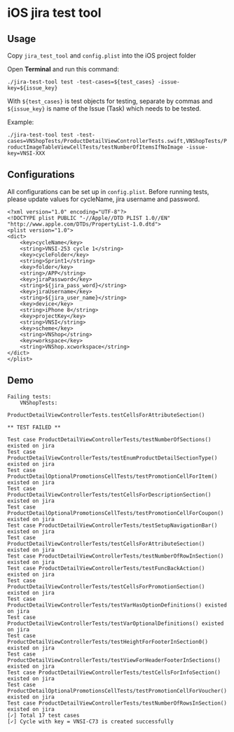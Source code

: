 # iOS jira test tool

## Usage

Copy `jira_test_tool` and `config.plist` into the iOS project folder

Open **Terminal** and run this command:

`./jira-test-tool test -test-cases=${test_cases} -issue-key=${issue_key}`

With `${test_cases}` is test objects for testing, separate by commas and `${issue_key}` is name of the Issue (Task) which needs to be tested.

Example:

`./jira-test-tool test -test-cases=VNShopTests/ProductDetailViewControllerTests.swift,VNShopTests/ProductImageTableViewCellTests/testNumberOfItemsIfNoImage -issue-key=VNSI-XXX`

## Configurations

All configurations can be set up in `config.plist`.  Before running tests, please update values for cycleName, jira username and password.

```
<?xml version="1.0" encoding="UTF-8"?>
<!DOCTYPE plist PUBLIC "-//Apple//DTD PLIST 1.0//EN" "http://www.apple.com/DTDs/PropertyList-1.0.dtd">
<plist version="1.0">
<dict>
    <key>cycleName</key>
    <string>VNSI-253 cycle 1</string>
    <key>cycleFolder</key>
    <string>Sprint1</string>
    <key>folder</key>
    <string>/APP</string>
    <key>jiraPassword</key>
    <string>${jira_pass_word}</string>
    <key>jiraUsername</key>
    <string>${jira_user_name}</string>
    <key>device</key>
    <string>iPhone 8</string>
    <key>projectKey</key>
    <string>VNSI</string>
    <key>scheme</key>
    <string>VNShop</string>
    <key>workspace</key>
    <string>VNShop.xcworkspace</string>
</dict>
</plist>

```

## Demo

```
Failing tests:
    VNShopTests:
        ProductDetailViewControllerTests.testCellsForAttributeSection()

** TEST FAILED **

Test case ProductDetailViewControllerTests/testNumberOfSections() existed on jira
Test case ProductDetailViewControllerTests/testEnumProductDetailSectionType() existed on jira
Test case ProductDetailOptionalPromotionsCellTests/testPromotionCellForItem() existed on jira
Test case ProductDetailViewControllerTests/testCellsForDescriptionSection() existed on jira
Test case ProductDetailOptionalPromotionsCellTests/testPromotionCellForCoupon() existed on jira
Test case ProductDetailViewControllerTests/testSetupNavigationBar() existed on jira
Test case ProductDetailViewControllerTests/testCellsForAttributeSection() existed on jira
Test case ProductDetailViewControllerTests/testNumberOfRowInSection() existed on jira
Test case ProductDetailViewControllerTests/testFuncBackAction() existed on jira
Test case ProductDetailViewControllerTests/testCellsForPromotionSection() existed on jira
Test case ProductDetailViewControllerTests/testVarHasOptionDefinitions() existed on jira
Test case ProductDetailViewControllerTests/testVarOptionalDefinitions() existed on jira
Test case ProductDetailViewControllerTests/testHeightForFooterInSection0() existed on jira
Test case ProductDetailViewControllerTests/testViewForHeaderFooterInSections() existed on jira
Test case ProductDetailViewControllerTests/testCellsForInfoSection() existed on jira
Test case ProductDetailOptionalPromotionsCellTests/testPromotionCellForVoucher() existed on jira
Test case ProductDetailViewControllerTests/testNumberOfRowsInSection() existed on jira
[✓] Total 17 test cases
[✓] Cycle with key = VNSI-C73 is created successfully
```



